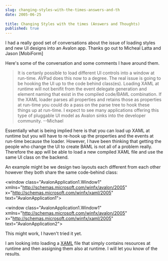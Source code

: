 ```yaml
---
slug: changing-styles-with-the-times-answers-and-th
date: 2005-06-25
 
title: Changing Styles with the times (Answers and Thoughts)
published: true
---
```

I had a really good set of conversations about the issue of loading styles and new UI designs into an Avalon app. Thanks go out to Micheal Latta and Jason [MobiForm]<p />Here's some of the conversation and some comments I have around them.<p /><blockquote class="posterous_medium_quote"><p>It is certanly possible to load different UI controls into a window at run-time. AVPad does this now to a degree. The real issue is going to be hooking the UI up to the code behind class(es). Loading XAML at runtime will not benifit from the event delegate generation and element naming that exist in the compiled code/BAML combination. If the XAML loader parses all properties and retains those as properties at run-time you could do a pass on the parse tree to hook these things up at run-time. I expect to see many applications offering this type of pluggable UI model as Avalon sinks into the developer community. --Michael</p></blockquote><p>Essentially what is being implied here is that you can load up XAML at runtime but you will have to re-hook up the properties and the events at run-time because the loader. However, I have been thinking that getting the people who change the UI to create BAML is not all of a problem really. Therefore the app will be able to load a new compiled XAML file and use the same UI class on the backend.</p><p>An example might be we design two layouts each different from each other however they both share the same code-behind class:</p><p>&lt;window class="AvalonApplication1.Window1" xmlns="http://schemas.microsoft.com/winfx/avalon/2005" x="http://schemas.microsoft.com/winfx/xaml/2005" text="AvalonApplication1"&gt;<p />&lt;window class="AvalonApplication1.Window1" xmlns="http://schemas.microsoft.com/winfx/avalon/2005" x="http://schemas.microsoft.com/winfx/xaml/2005" text="AvalonApplication2"&gt; </p><p>This might work, I haven't tried it yet. </p><p>I am looking into loading a <a href="http://www.kinlan.co.uk/2005/06/changing-styles-with-times.html" rel="tag">XAML</a> file that simply contains resources at runtime and then assigning them also at runtime. I will let you know of the results.</p>

